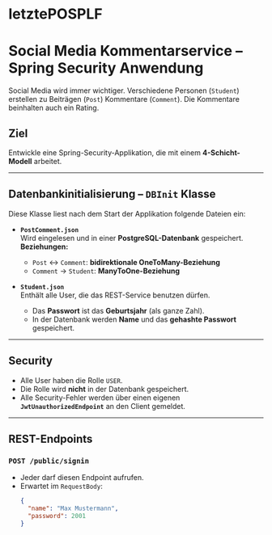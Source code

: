 # letztePOSPLF
# Social Media Kommentarservice – Spring Security Anwendung

Social Media wird immer wichtiger. Verschiedene Personen (`Student`) erstellen zu Beiträgen (`Post`) Kommentare (`Comment`). Die Kommentare beinhalten auch ein Rating.

## Ziel

Entwickle eine Spring-Security-Applikation, die mit einem **4-Schicht-Modell** arbeitet.

---

## Datenbankinitialisierung – `DBInit` Klasse

Diese Klasse liest nach dem Start der Applikation folgende Dateien ein:

- **`PostComment.json`**  
  Wird eingelesen und in einer **PostgreSQL-Datenbank** gespeichert.  
  **Beziehungen:**
  - `Post` ↔ `Comment`: **bidirektionale OneToMany-Beziehung**
  - `Comment` → `Student`: **ManyToOne-Beziehung**

- **`Student.json`**  
  Enthält alle User, die das REST-Service benutzen dürfen.  
  - Das **Passwort** ist das **Geburtsjahr** (als ganze Zahl).  
  - In der Datenbank werden **Name** und das **gehashte Passwort** gespeichert.

---

## Security

- Alle User haben die Rolle `USER`.
- Die Rolle wird **nicht** in der Datenbank gespeichert.
- Alle Security-Fehler werden über einen eigenen **`JwtUnauthorizedEndpoint`** an den Client gemeldet.

---

## REST-Endpoints

### `POST /public/signin`

- Jeder darf diesen Endpoint aufrufen.
- Erwartet im `RequestBody`:  
  ```json
  {
    "name": "Max Mustermann",
    "password": 2001
  }
